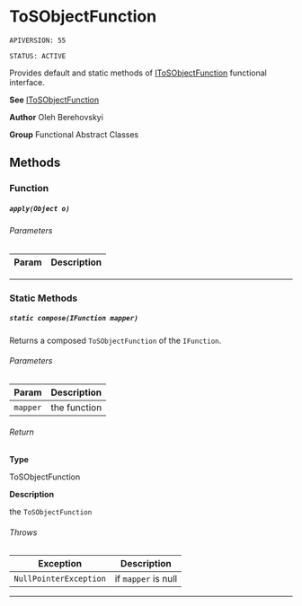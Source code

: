 # ToSObjectFunction

`APIVERSION: 55`

`STATUS: ACTIVE`

Provides default and static methods of [IToSObjectFunction](/docs/Functional-Interfaces/IToSObjectFunction.md) functional interface.


**See** [IToSObjectFunction](/docs/Functional-Interfaces/IToSObjectFunction.md)


**Author** Oleh Berehovskyi


**Group** Functional Abstract Classes

## Methods
### Function
##### `apply(Object o)`
###### Parameters
|Param|Description|
|---|---|

---
### Static Methods
##### `static compose(IFunction mapper)`

Returns a composed `ToSObjectFunction` of the `IFunction`.

###### Parameters
|Param|Description|
|---|---|
|`mapper`|the function|

###### Return

**Type**

ToSObjectFunction

**Description**

the `ToSObjectFunction`

###### Throws
|Exception|Description|
|---|---|
|`NullPointerException`|if `mapper` is null|

---
